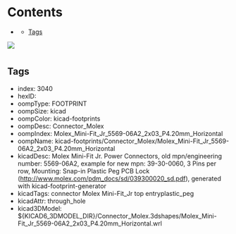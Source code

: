 



Contents
========

* [](#)
	* [Tags](#tags)
  
![][im]
# 

## Tags

- index: 3040
- hexID: 
- oompType: FOOTPRINT
- oompSize: kicad
- oompColor: kicad-footprints
- oompDesc: Connector_Molex
- oompIndex: Molex_Mini-Fit_Jr_5569-06A2_2x03_P4.20mm_Horizontal
- oompName: kicad-footprints/Connector_Molex/Molex_Mini-Fit_Jr_5569-06A2_2x03_P4.20mm_Horizontal
- kicadDesc: Molex Mini-Fit Jr. Power Connectors, old mpn/engineering number: 5569-06A2, example for new mpn: 39-30-0060, 3 Pins per row, Mounting: Snap-in Plastic Peg PCB Lock (http://www.molex.com/pdm_docs/sd/039300020_sd.pdf), generated with kicad-footprint-generator
- kicadTags: connector Molex Mini-Fit_Jr top entryplastic_peg
- kicadAttr: through_hole
- kicad3DModel: ${KICAD6_3DMODEL_DIR}/Connector_Molex.3dshapes/Molex_Mini-Fit_Jr_5569-06A2_2x03_P4.20mm_Horizontal.wrl



[im]: image.png
